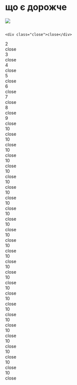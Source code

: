 <html>
<head>
<link rel="rdrtrsheet" type="text/css" href="rdrtr.css" />
    <script src="/scripts/snippet-javascript-console.min.js?v=1"></script>
</head>
<body>
    <script src="https://ajax.googleapis.com/ajax/libs/jquery/2.1.1/jquery.min.js"></script>
<div class=container>
  <div id="page0" class="screenpage show">
      <h1>що є дорожче</h1>
      <img src="https://www.imgonline.com.ua/result_img/imgonline-com-ua-2to1-r62FTTwYuYj.jpg"/>
     <p> <h2> </h2>
      <h2></h2>
      </p>
    <p>
    <h2> </h2>
    <h2> </h2>
    </p>
    
    
      

 

    <div class="close">close</div>
  </div>
  <div id="page1" class="screenpage">2
    <div class="close">close</div>
  </div>
  <div id="page2" class="screenpage">3
    <div class="close">close</div>
  </div>
  <div id="page3" class="screenpage">4
    <div class="close">close</div>
  </div>
  <div id="page4" class="screenpage">5
    <div class="close">close</div>
  </div>
  <div id="page5" class="screenpage">6
    <div class="close">close</div>
  </div>
  <div id="page6" class="screenpage">7
    <div class="close">close</div>
  </div>
  <div id="page7" class="screenpage">8
    <div class="close">close</div>
  </div>
  <div id="page8" class="screenpage">9
    <div class="close">close</div>
  </div>
  <div id="page9" class="screenpage">10
    <div class="close">close</div>
  </div>
    <div id="page9" class="screenpage">10
    <div class="close">close</div>
  </div><div id="page9" class="screenpage">10
    <div class="close">close</div>
  </div><div id="page9" class="screenpage">10
    <div class="close">close</div>
  </div><div id="page9" class="screenpage">10
    <div class="close">close</div>
  </div><div id="page9" class="screenpage">10
    <div class="close">close</div>
  </div><div id="page9" class="screenpage">10
    <div class="close">close</div>
  </div><div id="page9" class="screenpage">10
    <div class="close">close</div>
  </div><div id="page9" class="screenpage">10
    <div class="close">close</div>
  </div><div id="page9" class="screenpage">10
    <div class="close">close</div>
  </div><div id="page9" class="screenpage">10
    <div class="close">close</div>
  </div><div id="page9" class="screenpage">10
    <div class="close">close</div>
  </div><div id="page9" class="screenpage">10
    <div class="close">close</div>
  </div><div id="page9" class="screenpage">10
    <div class="close">close</div>
  </div><div id="page9" class="screenpage">10
    <div class="close">close</div>
  </div><div id="page9" class="screenpage">10
    <div class="close">close</div>
  </div><div id="page9" class="screenpage">10
    <div class="close">close</div>
  </div><div id="page9" class="screenpage">10
    <div class="close">close</div>
  </div><div id="page9" class="screenpage">10
    <div class="close">close</div>
  </div><div id="page9" class="screenpage">10
    <div class="close">close</div>
  </div><div id="page9" class="screenpage">10
    <div class="close">close</div>
  </div><div id="page9" class="screenpage">10
    <div class="close">close</div>
  </div><div id="page9" class="screenpage">10
    <div class="close">close</div>
  </div><div id="page9" class="screenpage">10
    <div class="close">close</div>
  </div>
</div>
    <script type="text/javascript">
        $('.close').click(function() {
  $('.screenpage:visible').hide().siblings().eq(Math.floor(Math.random() * 9)).show();
});
    </script>
</body>
</html>
